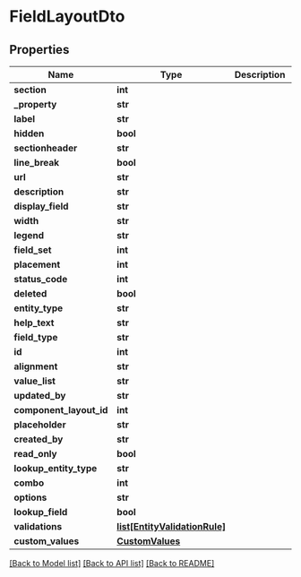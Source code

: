 # FieldLayoutDto

## Properties
Name | Type | Description | Notes
------------ | ------------- | ------------- | -------------
**section** | **int** |  | [optional] 
**_property** | **str** |  | [optional] 
**label** | **str** |  | [optional] 
**hidden** | **bool** |  | [optional] 
**sectionheader** | **str** |  | [optional] 
**line_break** | **bool** |  | [optional] 
**url** | **str** |  | [optional] 
**description** | **str** |  | [optional] 
**display_field** | **str** |  | [optional] 
**width** | **str** |  | [optional] 
**legend** | **str** |  | [optional] 
**field_set** | **int** |  | [optional] 
**placement** | **int** |  | [optional] 
**status_code** | **int** |  | [optional] 
**deleted** | **bool** |  | [optional] 
**entity_type** | **str** |  | [optional] 
**help_text** | **str** |  | [optional] 
**field_type** | **str** |  | [optional] 
**id** | **int** |  | [optional] 
**alignment** | **str** |  | [optional] 
**value_list** | **str** |  | [optional] 
**updated_by** | **str** |  | [optional] 
**component_layout_id** | **int** |  | [optional] 
**placeholder** | **str** |  | [optional] 
**created_by** | **str** |  | [optional] 
**read_only** | **bool** |  | [optional] 
**lookup_entity_type** | **str** |  | [optional] 
**combo** | **int** |  | [optional] 
**options** | **str** |  | [optional] 
**lookup_field** | **bool** |  | [optional] 
**validations** | [**list[EntityValidationRule]**](EntityValidationRule.md) |  | [optional] 
**custom_values** | [**CustomValues**](CustomValues.md) |  | [optional] 

[[Back to Model list]](../README.md#documentation-for-models) [[Back to API list]](../README.md#documentation-for-api-endpoints) [[Back to README]](../README.md)

